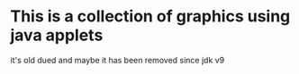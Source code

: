 # This is a collection of graphics using java applets
it's old dued and maybe it has been removed since jdk v9